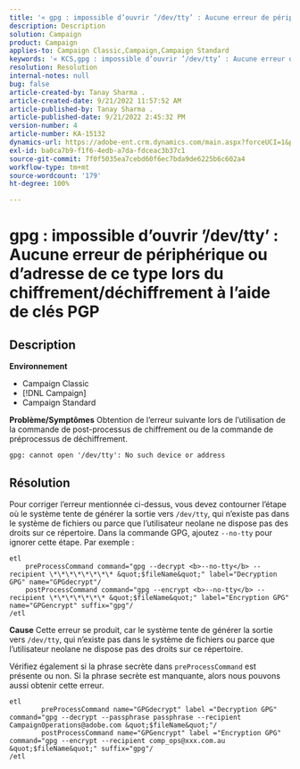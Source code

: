 ```yaml
---
title: '« gpg : impossible d’ouvrir ’/dev/tty’ : Aucune erreur de périphérique ou d’adresse de ce type lors du chiffrement/déchiffrement à l’aide de clés PGP »'
description: Description
solution: Campaign
product: Campaign
applies-to: Campaign Classic,Campaign,Campaign Standard
keywords: '« KCS,gpg : impossible d’ouvrir ’/dev/tty’ : Aucune erreur de périphérique ou d’adresse de ce type lors du chiffrement/déchiffrement à l’aide de clés PGP »'
resolution: Resolution
internal-notes: null
bug: false
article-created-by: Tanay Sharma .
article-created-date: 9/21/2022 11:57:52 AM
article-published-by: Tanay Sharma .
article-published-date: 9/21/2022 2:45:32 PM
version-number: 4
article-number: KA-15132
dynamics-url: https://adobe-ent.crm.dynamics.com/main.aspx?forceUCI=1&pagetype=entityrecord&etn=knowledgearticle&id=16788499-a439-ed11-9db1-002248086735
exl-id: ba0ca7b9-f1f6-4edb-a7da-fdceac3b37c1
source-git-commit: 7f0f5035ea7cebd60f6ec7bda9de6225b6c602a4
workflow-type: tm+mt
source-wordcount: '179'
ht-degree: 100%

---
```


# gpg : impossible d’ouvrir ’/dev/tty’ : Aucune erreur de périphérique ou d’adresse de ce type lors du chiffrement/déchiffrement à l’aide de clés PGP

## Description

<b>Environnement</b>
- Campaign Classic
- [!DNL Campaign]
- Campaign Standard



<b>Problème/Symptômes</b>
Obtention de l’erreur suivante lors de l’utilisation de la commande de post-processus de chiffrement ou de la commande de préprocessus de déchiffrement.


```
gpg: cannot open '/dev/tty': No such device or address
```





## Résolution


Pour corriger l’erreur mentionnée ci-dessus, vous devez contourner l’étape où le système tente de générer la sortie vers `/dev/tty`, qui n’existe pas dans le système de fichiers ou parce que l’utilisateur neolane ne dispose pas des droits sur ce répertoire. Dans la commande GPG, ajoutez `--no-tty` pour ignorer cette étape. Par exemple :


```
etl
    preProcessCommand command="gpg --decrypt <b>--no-tty</b> --recipient \*\*\*\*\*\*\*\* &quot;$fileName&quot;" label="Decryption GPG" name="GPGdecrypt"/
    postProcessCommand command="gpg --encrypt <b>--no-tty</b> --recipient \*\*\*\*\*\*\* &quot;$fileName&quot;" label="Encryption GPG" name="GPGencrypt" suffix="gpg"/
/etl
```

<b>Cause</b>
Cette erreur se produit, car le système tente de générer la sortie vers `/dev/tty`, qui n’existe pas dans le système de fichiers ou parce que l’utilisateur neolane ne dispose pas des droits sur ce répertoire.

Vérifiez également si la phrase secrète dans `preProcessCommand` est présente ou non. Si la phrase secrète est manquante, alors nous pouvons aussi obtenir cette erreur.


```
etl
        preProcessCommand name="GPGdecrypt" label ="Decryption GPG" command="gpg --decrypt --passphrase passphrase --recipient CampaignOperations@adobe.com &quot;$fileName&quot;"/
        postProcessCommand name="GPGencrypt" label ="Encryption GPG" command="gpg --encrypt --recipient comp_ops@xxx.com.au &quot;$fileName&quot;" suffix="gpg"/
/etl
```
